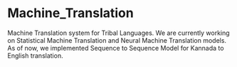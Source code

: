 # Machine_Translation

Machine Translation system for Tribal Languages. We are currently working on Statistical Machine Translation and Neural Machine Translation models. As of now, we implemented Sequence to Sequence Model for Kannada to English translation.

